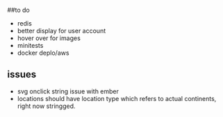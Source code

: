 ##to do
- redis
- better display for user account
- hover over for images
- minitests
- docker deplo/aws

## issues
- svg onclick string issue with ember
- locations should have location type which refers to actual continents, right now stringged.